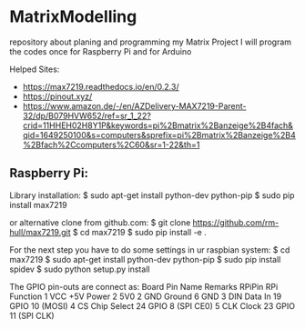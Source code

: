 # MatrixModelling
repository about planing and programming my Matrix Project
I will program the codes once for Raspberry Pi and for Arduino


Helped Sites: 
- https://max7219.readthedocs.io/en/0.2.3/
- https://pinout.xyz/
- https://www.amazon.de/-/en/AZDelivery-MAX7219-Parent-32/dp/B079HVW652/ref=sr_1_22?crid=11HHEH02H8Y1P&keywords=pi%2Bmatrix%2Banzeige%2B4fach&qid=1649250100&s=computers&sprefix=pi%2Bmatrix%2Banzeige%2B4%2Bfach%2Ccomputers%2C60&sr=1-22&th=1

Raspberry Pi:
-
Library installation:
$ sudo apt-get install python-dev python-pip
$ sudo pip install max7219

or alternative clone from github.com:
$ git clone https://github.com/rm-hull/max7219.git
$ cd max7219
$ sudo pip install -e .

For the next step you have to do some settings in ur raspbian system:
$ cd max7219
$ sudo apt-get install python-dev python-pip
$ sudo pip install spidev
$ sudo python setup.py install

The GPIO pin-outs are connect as:
Board Pin	Name	Remarks	     RPiPin	    RPi Function
1	        VCC	      +5V Power	   2	    5V0
2	        GND	      Ground	   6	    GND
3	        DIN	      Data In	   19	    GPIO 10 (MOSI)
4	        CS	      Chip Select  24	    GPIO 8 (SPI CE0)
5	        CLK	      Clock	       23       GPIO 11 (SPI CLK)